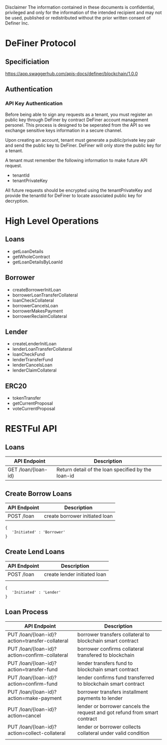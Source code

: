 
Disclaimer
The information contained in these documents is confidential, privileged and only for the
information of the intended recipient and may not be used, published or redistributed without
the prior written consent of Definer Inc.

# DeFiner Protocol
## Specificiation
https://app.swaggerhub.com/apis-docs/definer/blockchain/1.0.0

## Authentication
### API Key Authentication
Before being able to sign any requests as a tenant, you must register an public key through DeFiner by contract DeFiner account management personel. This process is designed to be seperated from the API so we exchange sensitive keys information in a secure channel.

Upon creating an account, tenant must generate a public/private key pair and send the public key to DeFiner.
DeFiner will only store the public key for a tenant.

A tenant must remember the following information to make future API request.
* tenantId
* tenantPrivateKey

All future requests should be encrypted using the tenantPrivateKey and provide the tenantId for DeFiner to locate associated public key for decryption.

# High Level Operations
## Loans
* getLoanDetails
* getWholeContract
* getLoanDetailsByLoanId

## Borrower
* createBorrowerInitLoan
* borrowerLoanTransferCollateral
* loanCheckCollateral
* borrowerCancelsLoan
* borrowerMakesPayment
* borrowerReclaimCollateral

## Lender
* createLenderInitLoan
* lenderLoanTransferCollateral
* loanCheckFund
* lenderTransferFund
* lenderCancelsLoan
* lenderClaimCollateral

## ERC20
* tokenTransfer
* getCurrentProposal
* voteCurrentProposal

# RESTFul API
## Loans
| API Endpoint        | Description                                        |
|---------------------|----------------------------------------------------|
| GET /loan/{loan-id} | Return detail of the loan specified by the loan-id |

## Create Borrow Loans
| API Endpoint        | Description                                        |
|---------------------|----------------------------------------------------|
| POST /loan          | create borrower initiated loan                     |
~~~
{
   'Initiated' : 'Borrower'
}
~~~

## Create Lend Loans
| API Endpoint        | Description                                        |
|---------------------|----------------------------------------------------|
| POST /loan          | create lender initiated loan                       |
|                     |                                                    |
~~~
{
   'Initiated' : 'Lender'
}
~~~

## Loan Process
| API Endpoint        | Description                                        |
|---------------------|----------------------------------------------------|
| PUT /loan/{loan-id}?action=transfer-collateral   | borrower transfers collateral to blockchain smart contract   |
| PUT /loan/{loan-id}?action=confirm-collateral    | borrower confirms collateral transfered to blockchain        |
| PUT /loan/{loan-id}?action=transfer-fund         | lender transfers fund to blockchain smart contract           |
| PUT /loan/{loan-id}?action=confirm-fund          | lender confirms fund transferred to blockchain smart contract|
| PUT /loan/{loan-id}?action=make-payment          | borrower transfers installment payments to lender            |
| PUT /loan/{loan-id}?action=cancel                | lender or borrower cancels the request and got refund from smart contract|
| PUT /loan/{loan-id}?action=collect-collateral    | lender or borrower collects collateral under valid condition|
|                     |                                                    |
